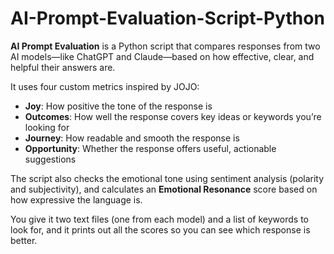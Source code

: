 # AI-Prompt-Evaluation-Script-Python

**AI Prompt Evaluation** is a Python script that compares responses from two AI models—like ChatGPT and Claude—based on how effective, clear, and helpful their answers are.

It uses four custom metrics inspired by JOJO:

* **Joy**: How positive the tone of the response is
* **Outcomes**: How well the response covers key ideas or keywords you’re looking for
* **Journey**: How readable and smooth the response is
* **Opportunity**: Whether the response offers useful, actionable suggestions

The script also checks the emotional tone using sentiment analysis (polarity and subjectivity), and calculates an **Emotional Resonance** score based on how expressive the language is.

You give it two text files (one from each model) and a list of keywords to look for, and it prints out all the scores so you can see which response is better.
